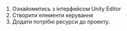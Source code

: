 1. Ознайомитись з інтерфейсом Unity Editor
2. Створити елементи керування
3. Додати потрібні ресурси до проекту.

